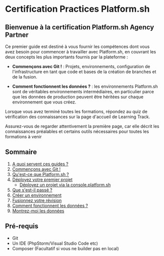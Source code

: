 # Certification Practices Platform.sh

## Bienvenue à la certification Platform.sh Agency Partner

Ce premier guide est destiné à vous fournir les compétences dont vous avez besoin pour commencer à travailler avec Platform.sh, en couvrant les deux concepts les plus importants fournis par la plateforme :

- **Commençons avec Git !** : Projets, environnements, configuration de l'infrastructure en tant que code et bases de la création de branches et de la fusion.

- **Comment fonctionnent les données ?** : les environnements Platform.sh sont de véritables environnements intermédiaires, en particulier parce que les données de production peuvent être héritées sur chaque environnement que vous créez.

Lorsque vous avez terminé toutes les formations, répondez au quiz de vérification des connaissances sur la page d'accueil de Learning Track.

Assurez-vous de regarder attentivement la première page, car elle décrit les connaissances préalables et certains outils nécessaires pour toutes les formations à venir


## Sommaire

1. [A quoi servent ces guides ?](./chapter/chapter-1.md)
2. [Commençons avec Git !](./chapter/chapter-2.md)
3. [Qu'est-ce que Platform.sh ?](./chapter/chapter-3.md)
4. [Déployez votre premier projet](./chapter/chapter-4.md)
   - [Déployez un projet via la console.platform.sh](./chapter/chapter-4.md)
5. [Que s'est-il passé ?](./chapter/chapter-5.md)
6. [Créer un environnement](./chapter/chapter-6.md)
7. [Fusionnez votre révision](./chapter/chapter-7.md)
8. [Comment fonctionnent les données ?](./chapter/chapter-8.md)
9. [Montrez-moi les données](./chapter/chapter-9.md)

## Pré-requis

- Git
- Un IDE (PhpStorm/Visual Studio Code etc)
- Composer (Facultatif si vous ne builder pas en local)

